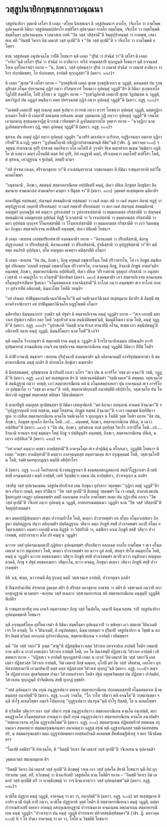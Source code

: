 <h1>วสฺสูปนายิกกฺขนฺธกกถาวณฺณนา</h1>
<p> วสฺสูปนายิกา วุตฺตาติ เสโสฯ ติ เอตฺถ -สโทฺท นิทสฺสเนฯ ติ วสฺสูปคมนาฯ อาลโย, วจีเภโท วา กาตโพฺพ อุปคจฺฉตาติ อิมินา วสฺสูปคมนปฺปกาโร ทสฺสิโตฯ อุปคจฺฉตา อาลโย กตฺตโพฺพ, วจีเภโท วา กตฺตโพฺพติ สมฺพโนฺธฯ อุปคจฺฉเนฺตน จ เสนาสเน อสติ ‘‘อิธ วสฺสํ วสิสฺสามี’’ติ จิตฺตุปฺปาทมตฺตํ วา กาตพฺพํ, เสนาสเน สติ ‘‘อิมสฺมิํ วิหาเร อิมํ เตมาสํ วสฺสํ อุเปมี’’ติ จ ‘‘อิธ วสฺสํ อุเปมี’’ติ จ วจีเภโท วา กาตโพฺพติ อโตฺถฯ</p>


<p> ชานํ วสฺสูปคมนํ อนุปคจฺฉโต วาปีติ โยชนาฯ นฺติ เอตฺถ ‘‘ปุริมํ วา ปจฺฉิมํ วา’’ติ เสโสฯ ติ เอตฺถ ‘‘จาริก’’นฺติ เสโสฯ ปุริมํ วา  ปจฺฉิมํ วา  อวสิตฺวาว จาริกํ จรนฺตสฺสาปิ ทุกฺกฎนฺติ โยชนาฯ นฺติ อจฺจนฺตสํโยเค อุปโยควจนํฯ ยถาห – ‘‘น, ภิกฺขเว, วสฺสํ อุปคนฺตฺวา ปุริมํ วา เตมาสํ ปจฺฉิมํ วา เตมาสํ อวสิตฺวา จาริกา ปกฺกมิตพฺพา, โย ปกฺกเมยฺย, อาปตฺติ ทุกฺกฎสฺสา’’ติ (มหาว. ๑๘๕)ฯ</p>


<p>   ติ เอตฺถ ‘‘สุเทฺธ’’ติ เสโสฯ ยถาห – ‘‘รุกฺขสุสิเรติ เอตฺถ สุเทฺธ รุกฺขสุสิเรเยว น วฎฺฎติ, มหนฺตสฺส ปน รุกฺขสุสิรสฺส อโนฺต ปทรจฺฉทนํ กุฎิกํ  กตฺวา ปวิสนทฺวารํ โยเชตฺวา อุปคนฺตุํ วฎฺฎตี’’ติฯ ติ อิมินา รุเกฺขกเทโส วิฎโปปิ สงฺคหิโต, โสปิ สุโทฺธว น วฎฺฎติฯ ยถาห – ‘‘รุกฺขวิฎภิยาติ เอตฺถาปิ สุเทฺธ วิฎปมเตฺต น วฎฺฎติ, มหาวิฎเป ปน อฎฺฎกํ พนฺธิตฺวา ตตฺถ ปทรจฺฉทนํ กุฎิกํ กตฺวา อุปคนฺตุํ วฎฺฎตี’’ติ (มหาว. อฎฺฐ. ๒๐๓)ฯ</p>


<p>‘‘ฉเตฺตติ เอตฺถาปิ จตูสุ ถเมฺภสุ ฉตฺตํ ฐเปตฺวา อาวรณํ กตฺวา ทฺวารํ โยเชตฺวา อุปคนฺตุํ วฎฺฎติ, ฉตฺตกุฎิกา นาเมสา โหติฯ ติ เอตฺถาปิ มหเนฺตน กปเลฺลน ฉเตฺต วุตฺตนเยน กุฎิํ กตฺวาว อุปคนฺตุํ วฎฺฎตี’’ติ วจนโต เอวมกตาสุ สุทฺธฉตฺตจาฎีสุ นิวารณํ เวทิตพฺพํฯ ติ ฎงฺกิตมญฺจาทโย วุตฺตาฯ ยถาห – ‘‘ฉวกุฎิกา นาม ฎงฺกิตมญฺจาทิเภทา กุฎิ, ตตฺถ อุปคนฺตุํ  วฎฺฎตี’’ติ (มหาว. อฎฺฐ. ๒๐๓)ฯ</p>


<p>สุสาเน ปน อญฺญํ กุฎิกํ กตฺวา อุปคนฺตุํ วฎฺฎติฯ ‘‘ฉวสรีรํ ฌาเปตฺวา ฉาริกาย, อฎฺฐิกานญฺจ อตฺถาย กุฎิกา กรียตี’’ติ  ฉวกุฎิ วุตฺตาฯ ‘‘ฎงฺกิตมโญฺจติ กสิกุฎิกาปาสาณฆรนฺติ ลิขิต’’นฺติ (วชิร. ฎี. มหาวคฺค ๒๐๓) ฯ จตุนฺนํ ปาสาณานํ อุปริ ปาสาณํ อตฺถริตฺวา กโต เคโหปิ ติ วุจฺจติฯ ทีเฆ มญฺจปาเท มเชฺฌ วิชฺฌิตฺวา อฎนิโย ปเวเสตฺวา มญฺจํ กโรนฺตีติ ตสฺส อิทํ อุปริ, อิทํ เหฎฺฐาติ นตฺถิ, ปริวเตฺตตฺวา อตฺถโตปิ ตาทิโสว โหติ, ตํ สุสาเน, เทวฎฺฐาเน จ ฐเปนฺติ, อยมฺปิ  นามฯ</p>


<p> ‘‘สติ ปจฺจยเวกเลฺล, สรีราผาสุตาย วา’’ติ อวเสสนฺตรายานํ วกฺขมานตฺตา ติ อิมินา ราชนฺตรายาทิ ทสวิโธ คเหตโพฺพฯ</p>


<p> ‘‘อนุชานามิ , ภิกฺขเว, สตฺตนฺนํ สตฺตาหกรณีเยน อปฺปหิเตปิ คนฺตุํ, ปเคว ปหิเต ภิกฺขุสฺส ภิกฺขุนิยา สิกฺขมานาย สามเณรสฺส สามเณริยา มาตุยา จ ปิตุสฺส จา’’ติ (มหาว. ๑๙๘) วุตฺตนยํ ทเสฺสตุมาห นฺติอาทิฯ</p>


<p>มาตาปิตูนํ  ทสฺสนตฺถํ, ปญฺจนฺนํ สหธมฺมิกานํ ทสฺสนตฺถํ วา เนสํ อเตฺถ สติ วา เนสํ อนฺตเร คิลานํ ทฎฺฐุํ วา ตทุปฎฺฐากานํ ภตฺตาทิํ ปริเยสนตฺถํ วา เนสํ ภตฺตาทิํ ปริเยสนตฺถํ วา ตถา เนสํ ปญฺจนฺนํ สหธมฺมิกานํ อญฺญตรํ  อุกฺกณฺฐิตํ อหํ คนฺตฺวา วูปกาเสสฺสํ วา วูปกาสาเปสฺสามิ วา ธมฺมกถมสฺส กริสฺสามีติ วา  ปญฺจนฺนํ สหธมฺมิกานํ อญฺญตรสฺส  อุปฺปนฺนํ ทิฎฺฐิํ วิเวเจสฺสามิ วา วิเวจาเปสฺสามิ วา ธมฺมกถมสฺส กริสฺสามีติ วา ตถา อุปฺปนฺนํ กุกฺกุจฺจํ วิโนเทสฺสามีติ วา วิโนทาเปสฺสามีติ วา ธมฺมกถมสฺส กริสฺสามีติ วา เอวํ วินยญฺญุนา ภิกฺขุนา สตฺตาหกิเจฺจน อเปสิเตปิ คนฺตพฺพํ, ปเคว ปหิเตติ โยชนาฯ</p>


<p>ติ เอตฺถ -สเทฺทน เภสชฺชปริเยสนาทิํ สงฺคณฺหาติฯ ยถาห – ‘‘คิลานภตฺตํ วา ปริเยสิสฺสามิ, คิลานุปฎฺฐากภตฺตํ วา ปริเยสิสฺสามิ, คิลานเภสชฺชํ วา ปริเยสิสฺสามิ, ปุจฺฉิสฺสามิ วา อุปฎฺฐหิสฺสามิ วา’’ติฯ นฺติ ยตฺถ อนภิรติ อุปฺปนฺนา, ตโต อญฺญตฺถ คเหตฺวา คมิสฺสามีติ อโตฺถฯ</p>


<p>ติ เอตฺถ -สเทฺทน ‘‘อิธ ปน, ภิกฺขเว, ภิกฺขุ ครุธมฺมํ อชฺฌาปโนฺน โหติ ปริวาสารโห, โส เจ ภิกฺขูนํ สนฺติเก ทูตํ ปหิเณยฺย ‘อหญฺหิ ครุธมฺมํ อชฺฌาปโนฺน ปริวาสารโห, อาคจฺฉนฺตุ ภิกฺขู, อิจฺฉามิ  ภิกฺขูนํ อาคต’นฺติฯ คนฺตพฺพํ, ภิกฺขเว, สตฺตาหกรณีเยน อปฺปหิเตปิ, ปเคว ปหิเต ‘ปริวาสทานํ อุสฺสุกฺกํ กริสฺสามิ วา อนุสฺสาเวสฺสามิ วา คณปูรโก วา ภวิสฺสามี’’ติอาทินยํ (มหาว. ๑๙๓) สงฺคณฺหาติฯ เอวํ สตฺตาหกิเจฺจน คจฺฉเนฺตน อโนฺตอุปจารสีมาย ฐิเตเนว ‘‘อโนฺตสตฺตาเห อาคจฺฉิสฺสามี’’ติ อาโภคํ กตฺวา คนฺตพฺพํฯ สเจ อาโภคํ อกตฺวา อุปจารสีมํ อติกฺกมติ, ฉินฺนวโสฺส โหตีติ วทนฺติฯ</p>


<p> ‘‘อยํ ปเนตฺถ ปาฬิมุตฺตกรตฺติเจฺฉทวินิจฺฉโย’’ติ คตํ รตฺติเจฺฉทวินิจฺฉยํ ทเสฺสตุมาห ติอาทิฯ ติ อิมสฺมิํ สตฺตาหกิจฺจาธิกาเรฯ อยํ ปาฬิมุตฺตกวินิจฺฉโย ทฎฺฐโพฺพติ อโตฺถฯ</p>


<p> นฺติอาทินา นิมนฺตนาการํ วกฺขติฯ นฺติ ปฐมํฯ ติ  สตฺตาหกิเจฺจน คนฺตุํ วฎฺฎติฯ ยถาห – ‘‘สเจ เอกสฺมิํ มหาวาเส ปฐมํเยว กติกา กตา โหติ ‘อสุกทิวสํ นาม สนฺนิปติตพฺพ’นฺติ, นิมนฺติโตเยว นาม โหติ, คนฺตุํ วฎฺฎตี’’ติ (มหาว. อฎฺฐ. ๑๙๙)ฯ ‘‘อุปาสเกหิ ‘อิมสฺมิํ นาม ทิวเส ทานาทีนิ กโรม, สเพฺพ เอว สนฺนิปตนฺตู’ติ กติกายปิ กตาย คนฺตุํ วฎฺฎติ, นิมนฺติโตเยว นาม โหตี’’ติ เกจิฯ</p>


<p> นฺติ อตฺตโน จีวรภณฺฑํฯ ติ สตฺตาหกิเจฺจน คนฺตุํ น วฎฺฎติฯ ติ จีวรโธวนาทิกเมฺมน ปหิณนฺติฯ อาจริยุปชฺฌายานํ อาณตฺติเยน เกนจิ อนวชฺชกิเจฺจน สตฺตาหกรณีเยน คนฺตุํ วฎฺฎตีติ อิมินาว ทีปิตํ โหติฯ</p>


<p> ติ  ปาฬิวาจนานิ สนฺธายฯ -สเทฺทน ปริปุจฺฉาทิํ สงฺคณฺหาติฯ นฺติ อคิลานานมฺปิ อาจริยุปชฺฌายานํฯ ติ สตฺตาหกรณีเยน คนฺตุํ ลภติฯ ติ ปกรณโต ภิกฺขุํเยว คณฺหาติฯ</p>


<p> ติ นิทสฺสนมตฺตํ, อุปชฺฌาเยน นิวาริเตปิ เอเสว นโยฯ ‘‘สเจ ปน นํ อาจริโย ‘อชฺช มา คจฺฉา’ติ วทติ, วฎฺฎตี’’ติ (มหาว. อฎฺฐ. ๑๙๙) นยํ ทเสฺสตุมาห ติฯ ติ วสฺสเจฺฉทนิมิตฺตํฯ ‘‘รตฺติเจฺฉเท’’ติ สพฺพตฺถ วสฺสเจฺฉโทติ สนฺนิฎฺฐานํ กตฺวา วทนฺติ, เอวํ สตฺตาหกรณีเยน คตํ นํ อโนฺตสตฺตาเหเยว ปุน อาคจฺฉนฺตํ สเจ อาจริโย วา อุปชฺฌาโย วา ‘‘อชฺช มา คจฺฉา’’ติ วทติ, สตฺตาหาติกฺกเมปิ อนาปตฺตีติ อธิปฺปาโย, วสฺสเจฺฉโท ปน โหติเยวาติ ทฎฺฐพฺพํ สตฺตาหสฺส พหิทฺธา วีตินามิตตฺตาฯ</p>


<p> ติ มาตาปิตูหิ อญฺญสฺส ญาติชนสฺสฯ ติ อิมินา เสสญาติเกหิ ‘‘มยํ คิลานา ภทนฺตานํ อาคมนํ อิจฺฉามา’’ติ จ ‘‘อุปฎฺฐากกุเลหิ ทานํ ทสฺสาม, ธมฺมํ โสสฺสาม, ภิกฺขูนํ ทสฺสนํ อิจฺฉามา’’ติ จ เอวํ กตฺตพฺพํ นิทฺทิสิตฺวา ทูเต วา เปสิเต สตฺตาหกรณีเยน คจฺฉโต รตฺติเจฺฉโท จ ทุกฺกฎญฺจ น โหตีติ วุตฺตํ โหติฯ ยถาห ‘‘อิธ ปน, ภิกฺขเว, ภิกฺขุสฺส ญาตโก คิลาโน โหติ…เป.… คนฺตพฺพํ, ภิกฺขเว, สตฺตาหกรณีเยน ปหิเต, น เตฺวว อปฺปหิเต’’ติ (มหาว. ๑๙๙) จ  ‘‘อิธ ปน, ภิกฺขเว, อุปาสเกน สงฺฆํ อุทฺทิสฺส วิหาโร การาปิโต โหติ…เป.… อิจฺฉามิ ทานญฺจ  ทาตุํ ธมฺมญฺจ โสตุํ ภิกฺขู จ ปสฺสิตุนฺติฯ คนฺตพฺพํ, ภิกฺขเว, สตฺตาหกรณีเยน ปหิเต, น เตฺวว อปฺปหิเต’’ติ (มหาว. ๑๘๘) จฯ</p>


<p> ‘‘อหํ คามกํ คนฺตฺวา อเชฺชว อาคมิสฺสามี’’ติ  อาคจฺฉโนฺต สเจ ปาปุณิตุํ น สโกฺกเตว, วฎฺฎตีติ โยชนาฯ ติ เอตฺถ ‘‘อเชฺชว อาคมิสฺสามี’’ติ คนฺตฺวา อาคจฺฉนฺตสฺส อนฺตรามเคฺค สเจ อรุณุคฺคมนํ โหติ, วสฺสเจฺฉโทปิ น โหติ, รตฺติเจฺฉททุกฺกฎญฺจ นตฺถีติ อธิปฺปาโยฯ</p>


<p> ติ (มหาว. อฎฺฐ. ๒๐๓) โคปาลกานํ นิวาสนฎฺฐาเนฯ ติ ชงฺฆสตฺถสกฎสตฺถานํ สนฺนิวิโฎฺฐกาเสฯ ติ เตหิ สทฺธิํ คจฺฉนฺตเสฺสว นตฺถิ อาปตฺติ, เตหิ วิยุญฺชิตฺวา คมเน ปน อาปตฺติเยว, ปวาเรตุญฺจ น ลภติฯ</p>


<p>วชาทีสุ วสฺสํ อุปคจฺฉเนฺตน วสฺสูปนายิกทิวเส เตน ภิกฺขุนา อุปาสกา วตฺตพฺพา ‘‘กุฎิกา ลทฺธุํ วฎฺฎตี’’ติฯ สเจ กริตฺวา เทนฺติ, ตตฺถ ปวิสิตฺวา ‘‘อิธ วสฺสํ อุเปมี’’ติ ติกฺขตฺตุํ วตฺตพฺพํฯ โน เจ เทนฺติ, สาลาสเงฺขเปน ฐิตสกฎสฺส เหฎฺฐา อุปคนฺตพฺพํฯ ตมฺปิ อลภเนฺตน อาลโย กาตโพฺพฯ สเตฺถ ปน กุฎิกาทีนํ อภาเว ‘‘อิธ วสฺสํ อุเปมี’’ติ วจีเภทํ กตฺวา อุปคนฺตุํ น วฎฺฎติ, อาลยกรณมตฺตเมว วฎฺฎติฯ  นาม ‘‘อิธ วสฺสํ วสิสฺสามี’’ติ จิตฺตุปฺปาทมตฺตํฯ</p>


<p>สเจ มคฺคปฺปฎิปเนฺนเยว สเตฺถ ปวารณทิวโส โหติ, ตเตฺถว ปวาเรตพฺพํฯ อถ สโตฺถ อโนฺตวเสฺสเยว ภิกฺขุนา ปตฺถิตฎฺฐานํ ปตฺวา อติกฺกมติฯ ปตฺถิตฎฺฐาเน  วสิตฺวา ตตฺถ ภิกฺขูหิ สทฺธิํ ปวาเรตพฺพํฯ อถาปิ สโตฺถ อโนฺตวเสฺสเยว อนฺตรา เอกสฺมิํ คาเม ติฎฺฐติ วา วิปฺปกิรติ วา, ตสฺมิํเยว คาเม ภิกฺขูหิ สทฺธิํ วสิตฺวา ปวาเรตพฺพํ, อปฺปวาเรตฺวา ตโต ปรํ คนฺตุํ น วฎฺฎติฯ</p>


<p>นาวาย วสฺสํ อุปคจฺฉเนฺตนาปิ กุฎิยํเยว อุปคนฺตพฺพํฯ ปริเยสิตฺวา อลภเนฺต อาลโย กาตโพฺพ ฯ สเจ อโนฺตเตมาสํ นาวา สมุเทฺทเยว โหติ, ตเตฺถว ปวาเรตพฺพํฯ อถ นาวา กูลํ ลภติ, สยญฺจ ปรโต คนฺตุกาโม โหติ, คนฺตุํ น วฎฺฎติฯ นาวาย ลทฺธคาเมเยว วสิตฺวา ภิกฺขูหิ สทฺธิํ ปวาเรตพฺพํฯ สเจปิ นาวา อนุตีรเมว อญฺญตฺถ คจฺฉติ, ภิกฺขุ จ ปฐมํ ลทฺธคาเมเยว วสิตุกาโม, นาวา คจฺฉตุ, ภิกฺขุนา ตเตฺถว วสิตฺวา ภิกฺขูหิ สทฺธิํ ปวาเรตพฺพํฯ</p>


<p>อิติ วเช, สเตฺถ, นาวายนฺติ ตีสุ ฐาเนสุ นตฺถิ วสฺสเจฺฉเท อาปตฺติ, ปวาเรตุญฺจ ลภติฯ</p>


<p> ติ ปิณฺฑปาตาทีนํ ปจฺจยานํ อูนเตฺต สติฯ ติ สรีรสฺส อผาสุตาย อาพาเธ วา สติฯ ติ วสฺสเจฺฉทํ กตฺวาปิ ยถาผาสุกฎฺฐานํ คเจฺฉยฺยฯ -สเทฺทน วสฺสํ อเฉตฺวา วสฺสเจฺฉทการเณ สติ สตฺตาหกรณีเยน คนฺตุมฺปิ วฎฺฎตีติ ทีเปติฯ</p>


<p> ติ ราชนฺตรายาทีสุ เยน เกนจิ อนฺตราเยนฯ  ภิกฺขุ วสฺสํ โนปคโต, เตนาปิ ฉินฺนวเสฺสน วาปิ  วสฺสูปนายิกา อุปคนฺตพฺพาติ โยชนาฯ</p>


<p> นฺติ  อจฺจนฺตสํโยเค อุปโยควจนํฯ ติ อิมินา สมฺพโนฺธฯ อุปคนฺตฺวาปิ วา พหิทฺธา เอว สตฺตาหํ วีตินาเมติ เจฯ โย คจฺฉติ, โย จ วีตินาเมติ, ติ อนุปคตตฺตา, ฉินฺนวสฺสตฺตา จ ปุริมาปิ วสฺสูปนายิกา น วิชฺชติ น ลภติฯ อิเมสํ ทฺวินฺนํ ยถากฺกมํ อุปจาราติกฺกเม, สตฺตาหาติกฺกเม จ อาปตฺติ เวทิตพฺพาฯ</p>


<p>นฺติ ‘‘อิธ วสฺสํ วสถา’’ติ วุเตฺต ‘‘สาธู’’ติ ปฎิสฺสุณิตฺวา ตสฺส วิสํวาเท อสจฺจาปเน อาปตฺติ โหติฯ กตมาติ อาห นฺติฯ น เกวลํ เอตเสฺสว วิสํวาเท อาปตฺติ โหติ, อถ โข อิตเรสมฺปิ ปฎิสฺสวานํ วิสํวาเท อาปตฺติ เวทิตพฺพาฯ ยถาห – ‘‘ปฎิสฺสเว จ อาปตฺติ ทุกฺกฎสฺสาติ เอตฺถ น เกวลํ ‘อิมํ เตมาสํ อิธ วสฺสํ วสถา’ติ เอตเสฺสว ปฎิสฺสวสฺส วิสํวาเท อาปตฺติ, ‘อิมํ  เตมาสํ ภิกฺขํ คณฺหถ, อุโภปิ มยํ อิธ วสฺสํ วสิสฺสาม, เอกโตว อุทฺทิสาเปสฺสามา’ติ เอวมาทินาปิ ตสฺส ตสฺส ปฎิสฺสวสฺส วิสํวาเท ทุกฺกฎ’’นฺติ (มหาว. อฎฺฐ. ๒๐๗)ฯ ตญฺจ โข ปฎิสฺสวกาเล สุทฺธจิตฺตสฺส ปจฺฉา วิสํวาทนปจฺจยา โหติฯ ปฐมํ อสุทฺธจิตฺตสฺส ปน ปฎิสฺสเว ปาจิตฺติยํ, วิสํวาเทน ทุกฺกฎนฺติ ปาจิตฺติเยน สทฺธิํ ทุกฺกฎํ ยุชฺชติฯ</p>


<p> ‘‘วสฺสํ อุปคนฺตฺวา ปน อรุณํ อนุฎฺฐาเปตฺวา ตทเหว สตฺตาหกรณีเยน ปกฺกมนฺตสฺสาปิ อโนฺตสตฺตาเห นิวตฺตนฺตสฺส อนาปตฺตี’’ติ (มหาว. อฎฺฐ. ๒๐๗) วจนโต, ‘‘โก วาโท วสิตฺวา พหิ คจฺฉโต’’ติ วกฺขมานตฺตา  จ นฺติ ปาโฐ คเหตโพฺพฯ กตฺถจิ โปตฺถเกสุ ‘‘อุฎฺฐาเปตฺวา ปนารุณ’’นฺติ ปาโฐ ทิสฺสติ, โส น คเหตโพฺพฯ</p>


<p> ติ ทฺวีหตีหํ วสิตฺวาฯ ยถา วสฺสํ วสิตฺวา อรุณํ อนุฎฺฐาเปตฺวาว สตฺตาหกรณีเยน คจฺฉโต อนาปตฺติ, ตถา คตฎฺฐานโต อโนฺตสตฺตาเห อาคนฺตฺวา ปุนปิ อรุณํ อนุฎฺฐาเปตฺวาว สตฺตาหกรณีเยน คจฺฉโต อนาปตฺติฯ ‘‘สตฺตาหวาเรน อรุโณ อุฎฺฐาเปตโพฺพ’’ติ (มหาว. อฎฺฐ. ๒๐๑)  สตฺตมารุเณน ปฎิพทฺธทิวสํ สตฺตเมน อรุเณเนว สงฺคเหตฺวา สตฺตมอรุณพฺภนฺตเร อนาคนฺตฺวา อฎฺฐมํ อรุณํ พหิ อุฎฺฐาเปนฺตสฺส รตฺติเจฺฉททสฺสนปรํ, น สตฺตมอรุณเสฺสว ตตฺถ อุฎฺฐาเปตพฺพภาวทสฺสนปรนฺติ คเหตพฺพํ  สีหฬคณฺฐิปเทสุ จ ตถา วินิจฺฉิตตฺตาฯ</p>


<p> ‘‘โนเปติ อสติยา’’ติ ปทเจฺฉโท, ติ ‘‘อิมสฺมิํ วิหาเร อิมํ เตมาสํ วสฺสํ อุเปมี’’ติ วจีเภเทน น อุปคจฺฉติฯ</p>


<p> วุตฺตเมวตฺถํ สมเตฺถตุมาห ติฯ</p>


<p> ‘‘อิมสฺมิํ วิหาเร อิมํ เตมาสํ วสฺสํ อุเปมี’’ติ ติกฺขตฺตุํ วจเน  เอว วสฺสํ อุปคโต สิยาติ โยชนาฯ นฺติ อิทํ อุกฺกํสวเสน วุตฺตํ, สกิํ, ทฺวิกฺขตฺตุํ วา นิจฺฉาริเตปิ วสฺสูปคโต นาม โหตีติฯ ยถาห – ‘‘อิมสฺมิํ วิหาเร อิมํ  เตมาสํ วสฺสํ อุเปมีติ สกิํ วา ทฺวตฺติกฺขตฺตุํ วา วาจํ นิจฺฉาเรตฺวาว วสฺสํ อุปคนฺตพฺพ’’นฺติ (มหาว. อฎฺฐ. ๑๘๔)ฯ</p>


<p> นวมิโต  ปฎฺฐาย คนฺตุํ วฎฺฎติ, อาคจฺฉตุ วา มา วา, อนาปตฺตี’’ติ (มหาว. อฎฺฐ. ๒๐๗) นยํ ทเสฺสตุมาห ติอาทิฯ นวมิํ ปภุติ อาทิํ กตฺวา, นวมิโต ปฎฺฐายาติ วุตฺตํ โหติฯ ติ สตฺตาหกรณีเยเนว คนฺตุํ วฎฺฎติ, ตสฺมา ปวารณทิวเสปิ ตทเหว อาคนฺตุํ อสกฺกุเณยฺยฎฺฐานํ ปวารณตฺถาย คจฺฉเนฺตน ลพฺภมาเนน สตฺตาหกรณีเยน คนฺตุํ วฎฺฎติฯ ‘‘ปวาเรตฺวา ปน คนฺตุํ วฎฺฎติ ปวารณาย ตํทิวสสนฺนิสฺสิตตฺตา’’ติ (วชิร. ฎี. มหาวคฺค ๒๐๗) หิ ฯ โส ปจฺฉา อาคจฺฉตุ วา มา วา, โทโส น วิชฺชตีติ โยชนาฯ</p>

</p>





